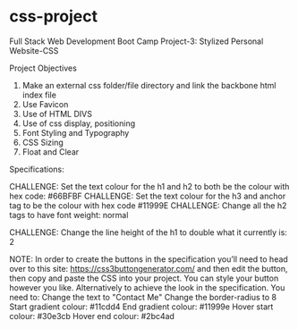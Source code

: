 # css-project
Full Stack Web Development Boot Camp 
Project-3:	Stylized Personal Website-CSS

Project Objectives

1. Make an external css folder/file directory and link the backbone html index file
2. Use Favicon
3. Use of HTML DIVS
4. Use of css display, positioning
5. Font Styling and Typography
6. CSS Sizing 
7. Float and Clear


Specifications:

CHALLENGE: Set the text colour for the h1 and h2 to both be the colour with hex code: #66BFBF
CHALLENGE: Set the text colour for the h3 and anchor tag to be the colour with hex code #11999E
CHALLENGE: Change all the h2 tags to have font weight: normal

CHALLENGE: Change the line height of the h1 to double what it currently is: 2


NOTE: In order to create the buttons in the specification you’ll need to head over to this site:
https://css3buttongenerator.com/
and then edit the button, then copy and paste the CSS into your project.
You can style your button however you like. Alternatively to achieve the look in the specification. You need to:
Change the text to "Contact Me"
Change the border-radius to 8
Start gradient colour: #11cdd4
End gradient colour: #11999e
Hover start colour: #30e3cb
Hover end colour: #2bc4ad


